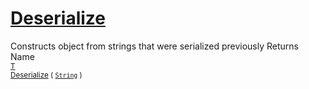 # [Deserialize](./SerializationHelper-100664030.md)

Constructs object from strings that were serialized previously
Returns<img width=500/>Name
<br>
<sub>[T](./SerializationHelper-100664030.md)</sub><img width=500/><sub>[Deserialize](./SerializationHelper-100664030.md) ( [`String`](https://docs.microsoft.com/en-us/dotnet/api/System.String) )</sub><br>


